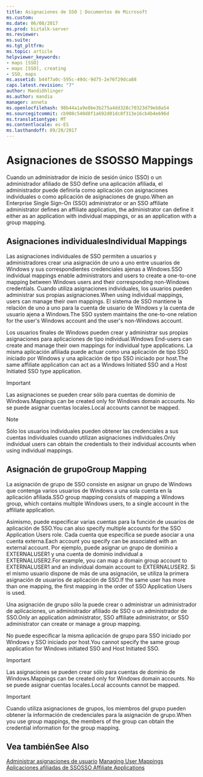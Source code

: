 ```yaml
---
title: Asignaciones de SSO | Documentos de Microsoft
ms.custom: 
ms.date: 06/08/2017
ms.prod: biztalk-server
ms.reviewer: 
ms.suite: 
ms.tgt_pltfrm: 
ms.topic: article
helpviewer_keywords:
- maps [SSO]
- maps [SSO], creating
- SSO, maps
ms.assetid: b44f7a0c-595c-49dc-9d75-2e76f29dca88
caps.latest.revision: "7"
author: MandiOhlinger
ms.author: mandia
manager: anneta
ms.openlocfilehash: 98b44a1a9e8be3b275a4dd328c70323d79eb8a54
ms.sourcegitcommit: cb908c540d8f1a692d01dc8f313e16cb4b4e696d
ms.translationtype: MT
ms.contentlocale: es-ES
ms.lasthandoff: 09/20/2017
---
```

# <a name="sso-mappings"></a><span data-ttu-id="957ad-102">Asignaciones de SSO</span><span class="sxs-lookup"><span data-stu-id="957ad-102">SSO Mappings</span></span>
<span data-ttu-id="957ad-103">Cuando un administrador de inicio de sesión único (SSO) o un administrador afiliado de SSO define una aplicación afiliada, el administrador puede definirla como aplicación con asignaciones individuales o como aplicación de asignaciones de grupo.</span><span class="sxs-lookup"><span data-stu-id="957ad-103">When an Enterprise Single Sign-On (SSO) administrator or an SSO affiliate administrator defines an affiliate application, the administrator can define it either as an application with individual mappings, or as an application with a group mapping.</span></span>  
  
## <a name="individual-mappings"></a><span data-ttu-id="957ad-104">Asignaciones individuales</span><span class="sxs-lookup"><span data-stu-id="957ad-104">Individual Mappings</span></span>  
 <span data-ttu-id="957ad-105">Las asignaciones individuales de SSO permiten a usuarios y administradores crear una asignación de uno a uno entre usuarios de Windows y sus correspondientes credenciales ajenas a Windows.</span><span class="sxs-lookup"><span data-stu-id="957ad-105">SSO individual mappings enable administrators and users to create a one-to-one mapping between Windows users and their corresponding non-Windows credentials.</span></span> <span data-ttu-id="957ad-106">Cuando utiliza asignaciones individuales, los usuarios pueden administrar sus propias asignaciones.</span><span class="sxs-lookup"><span data-stu-id="957ad-106">When using individual mappings, users can manage their own mappings.</span></span> <span data-ttu-id="957ad-107">El sistema de SSO mantiene la relación de uno a uno para la cuenta de usuario de Windows y la cuenta de usuario ajena a Windows.</span><span class="sxs-lookup"><span data-stu-id="957ad-107">The SSO system maintains the one-to-one relation for the user's Windows account and the user's non-Windows account.</span></span>  
  
 <span data-ttu-id="957ad-108">Los usuarios finales de Windows pueden crear y administrar sus propias asignaciones para aplicaciones de tipo individual.</span><span class="sxs-lookup"><span data-stu-id="957ad-108">Windows End-users can create and manage their own mappings for individual type applications.</span></span> <span data-ttu-id="957ad-109">La misma aplicación afiliada puede actuar como una aplicación de tipo SSO iniciado por Windows y una aplicación de tipo SSO iniciado por host.</span><span class="sxs-lookup"><span data-stu-id="957ad-109">The same affiliate application can act as a Windows Initiated SSO and a Host Initiated SSO type application.</span></span>  
  
> [!IMPORTANT]
>  <span data-ttu-id="957ad-110">Las asignaciones se pueden crear sólo para cuentas de dominio de Windows.</span><span class="sxs-lookup"><span data-stu-id="957ad-110">Mappings can be created only for Windows domain accounts.</span></span> <span data-ttu-id="957ad-111">No se puede asignar cuentas locales.</span><span class="sxs-lookup"><span data-stu-id="957ad-111">Local accounts cannot be mapped.</span></span>  
  
> [!NOTE]
>  <span data-ttu-id="957ad-112">Sólo los usuarios individuales pueden obtener las credenciales a sus cuentas individuales cuando utilizan asignaciones individuales.</span><span class="sxs-lookup"><span data-stu-id="957ad-112">Only individual users can obtain the credentials to their individual accounts when using individual mappings.</span></span>  
  
## <a name="group-mapping"></a><span data-ttu-id="957ad-113">Asignación de grupo</span><span class="sxs-lookup"><span data-stu-id="957ad-113">Group Mapping</span></span>  
 <span data-ttu-id="957ad-114">La asignación de grupo de SSO consiste en asignar un grupo de Windows que contenga varios usuarios de Windows a una sola cuenta en la aplicación afiliada.</span><span class="sxs-lookup"><span data-stu-id="957ad-114">SSO group mapping consists of mapping a Windows group, which contains multiple Windows users, to a single account in the affiliate application.</span></span>  
  
 <span data-ttu-id="957ad-115">Asimismo, puede especificar varias cuentas para la función de usuarios de aplicación de SSO.</span><span class="sxs-lookup"><span data-stu-id="957ad-115">You can also specify multiple accounts for the SSO Application Users role.</span></span> <span data-ttu-id="957ad-116">Cada cuenta que especifica se puede asociar a una cuenta externa.</span><span class="sxs-lookup"><span data-stu-id="957ad-116">Each account you specify can be associated with an external account.</span></span> <span data-ttu-id="957ad-117">Por ejemplo, puede asignar un grupo de dominio a EXTERNALUSER1 y una cuenta de dominio individual a EXTERNALUSER2.</span><span class="sxs-lookup"><span data-stu-id="957ad-117">For example, you can map a domain group account to EXTERNALUSER1 and an individual domain account to EXTERNALUSER2.</span></span> <span data-ttu-id="957ad-118">Si el mismo usuario dispone de más de una asignación, se utiliza la primera asignación de usuarios de aplicación de SSO.</span><span class="sxs-lookup"><span data-stu-id="957ad-118">If the same user has more than one mapping, the first mapping in the order of SSO Application Users is used.</span></span>  
  
 <span data-ttu-id="957ad-119">Una asignación de grupo sólo la puede crear o administrar un administrador de aplicaciones, un administrador afiliado de SSO o un administrador de SSO.</span><span class="sxs-lookup"><span data-stu-id="957ad-119">Only an application administrator, SSO affiliate administrator, or SSO administrator can create or manage a group mapping.</span></span>  
  
 <span data-ttu-id="957ad-120">No puede especificar la misma aplicación de grupo para SSO iniciado por Windows y SSO iniciado por host.</span><span class="sxs-lookup"><span data-stu-id="957ad-120">You cannot specify the same group application for Windows initiated SSO and Host Initiated SSO.</span></span>  
  
> [!IMPORTANT]
>  <span data-ttu-id="957ad-121">Las asignaciones se pueden crear sólo para cuentas de dominio de Windows.</span><span class="sxs-lookup"><span data-stu-id="957ad-121">Mappings can be created only for Windows domain accounts.</span></span> <span data-ttu-id="957ad-122">No se puede asignar cuentas locales.</span><span class="sxs-lookup"><span data-stu-id="957ad-122">Local accounts cannot be mapped.</span></span>  
  
> [!IMPORTANT]
>  <span data-ttu-id="957ad-123">Cuando utiliza asignaciones de grupos, los miembros del grupo pueden obtener la información de credenciales para la asignación de grupo.</span><span class="sxs-lookup"><span data-stu-id="957ad-123">When you use group mappings, the members of the group can obtain the credential information for the group mapping.</span></span>  
  
## <a name="see-also"></a><span data-ttu-id="957ad-124">Vea también</span><span class="sxs-lookup"><span data-stu-id="957ad-124">See Also</span></span>  
 <span data-ttu-id="957ad-125">[Administrar asignaciones de usuario](../core/managing-user-mappings.md) </span><span class="sxs-lookup"><span data-stu-id="957ad-125">[Managing User Mappings](../core/managing-user-mappings.md) </span></span>  
 [<span data-ttu-id="957ad-126">Aplicaciones afiliadas de SSO</span><span class="sxs-lookup"><span data-stu-id="957ad-126">SSO Affiliate Applications</span></span>](../core/sso-affiliate-applications.md)